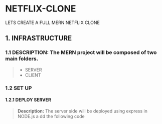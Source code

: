# NETFLIX-CLONE
LETS CREATE A FULL MERN NETFLIX CLONE
## 1. INFRASTRUCTURE
### 1.1 DESCRIPTION: The MERN project will be composed of two main folders.
>* SERVER
>* CLIENT
### 1.2 SET UP
#### 1.2.1 DEPLOY SERVER
>**Description:** The server side will be deployed using express in NODE.js a
dd the following code
        
